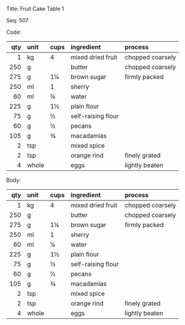 Title:  Fruit Cake Table 1

Seq:    507

Code:

|qty|unit|cups|ingredient|process|
|---:|:---|:---|:---|:---|
|1|kg|4|mixed dried fruit|chopped coarsely|
|250|g||butter|chopped coarsely|
|275|g|1¼ |brown sugar|firmly packed|
|250|ml|1|sherry||
|60|ml|¼ |water||
|225|g|1½ |plain flour||
|75|g|½ |self-raising flour||
|60|g|½ |pecans||
|105|g|¾ |macadamias||
|2|tsp||mixed spice||
|2|tsp||orange rind|finely grated|
|4|whole||eggs| lightly beaten|

Body:

|qty|unit|cups|ingredient|process|
|---:|:---|:---|:---|:---|
|1|kg|4|mixed dried fruit|chopped coarsely|
|250|g||butter|chopped coarsely|
|275|g|1¼ |brown sugar|firmly packed|
|250|ml|1|sherry||
|60|ml|¼ |water||
|225|g|1½ |plain flour||
|75|g|½ |self-raising flour||
|60|g|½ |pecans||
|105|g|¾ |macadamias||
|2|tsp||mixed spice||
|2|tsp||orange rind|finely grated|
|4|whole||eggs| lightly beaten|

